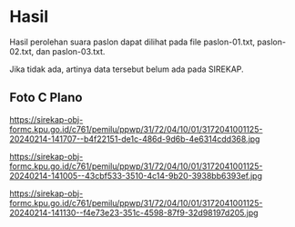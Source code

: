 # Hasil

Hasil perolehan suara paslon dapat dilihat pada file paslon-01.txt, paslon-02.txt, dan paslon-03.txt.

Jika tidak ada, artinya data tersebut belum ada pada SIREKAP.

## Foto C Plano

https://sirekap-obj-formc.kpu.go.id/c761/pemilu/ppwp/31/72/04/10/01/3172041001125-20240214-141707--b4f22151-de1c-486d-9d6b-4e6314cdd368.jpg

https://sirekap-obj-formc.kpu.go.id/c761/pemilu/ppwp/31/72/04/10/01/3172041001125-20240214-141005--43cbf533-3510-4c14-9b20-3938bb6393ef.jpg

https://sirekap-obj-formc.kpu.go.id/c761/pemilu/ppwp/31/72/04/10/01/3172041001125-20240214-141130--f4e73e23-351c-4598-87f9-32d98197d205.jpg
